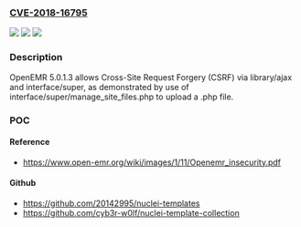 ### [CVE-2018-16795](https://cve.mitre.org/cgi-bin/cvename.cgi?name=CVE-2018-16795)
![](https://img.shields.io/static/v1?label=Product&message=n%2Fa&color=blue)
![](https://img.shields.io/static/v1?label=Version&message=n%2Fa&color=blue)
![](https://img.shields.io/static/v1?label=Vulnerability&message=n%2Fa&color=brighgreen)

### Description

OpenEMR 5.0.1.3 allows Cross-Site Request Forgery (CSRF) via library/ajax and interface/super, as demonstrated by use of interface/super/manage_site_files.php to upload a .php file.

### POC

#### Reference
- https://www.open-emr.org/wiki/images/1/11/Openemr_insecurity.pdf

#### Github
- https://github.com/20142995/nuclei-templates
- https://github.com/cyb3r-w0lf/nuclei-template-collection

